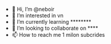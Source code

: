 - 👋 Hi, I’m @neboir
- 👀 I’m interested in vn
- 🌱 I’m currently learning ********
- 💞️ I’m looking to collaborate on ****
- 📫 How to reach me 1 milon subcrides

<!---
neboir/neboir is a ✨ special ✨ repository because its `README.md` (this file) appears on your GitHub profile.
You can click the Preview link to take a look at your changes.
--->
